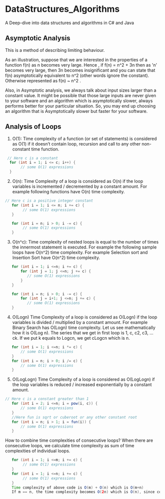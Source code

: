 # DataStructures_Algorithms
A Deep-dive into data structures and algorithms in C# and Java


## Asymptotic Analysis
This is a method of describing limiting behaviour. 

As an illustration, suppose that we are interested in the  properties of a function f(n) as n becomes very large. Hence , if f(n) = n^2 + 3n then as 'n' becomes very large, then 3n becomes insignificant and you can state that f(n) asymptotically equivalent to n^2 (other words ignore the constant). Otherwise represented as f(n) ~ n^2 .

Also, in Asymptotic analysis, we always talk about input sizes larger than a constant value. It might be possible that those large inputs are never given to your software and an algorithm which is asymptotically slower, always performs better for your particular situation. So, you may end up choosing an algorithm that is Asymptotically slower but faster for your software.

## Analysis of Loops 
1) O(1): Time complexity of a function (or set of statements) is considered as O(1) if it doesn’t contain loop, recursion and call to any other non-constant time function.

 ```java
  // Here c is a constant   
   for (int i = 1; i <= c; i++) {  
        // some O(1) expressions
   }
```
2) O(n): Time Complexity of a loop is considered as O(n) if the loop variables is incremented / decremented by a constant amount. For example following functions have O(n) time complexity.

```java 
// Here c is a positive integer constant   
   for (int i = 1; i <= n; i += c) {  
        // some O(1) expressions
   }

   for (int i = n; i > 0; i -= c) {
        // some O(1) expressions
   }
```

3. O(n^c): Time complexity of nested loops is equal to the number of times the innermost statement is executed. For example the following sample loops have O(n^2) time complexity.
For example Selection sort and Insertion Sort have O(n^2) time complexity.

```java 
   for (int i = 1; i <=n; i += c) {
       for (int j = 1; j <=n; j += c) {
          // some O(1) expressions
       }
   }

   for (int i = n; i > 0; i -= c) {
       for (int j = i+1; j <=n; j += c) {
          // some O(1) expressions
   }
```
4) O(Logn) Time Complexity of a loop is considered as O(Logn) if the loop variables is divided / multiplied by a constant amount.
For example Binary Search has O(Logn) time complexity. Let us see mathematically how it is O(Log n). The series that we get in first loop is 1, c, c2, c3, … ck. If we put k equals to Logcn, we get cLogcn which is n.

```java
   for (int i = 1; i <=n; i *= c) {
       // some O(1) expressions
   }
   for (int i = n; i > 0; i /= c) {
       // some O(1) expressions
   }
```

5. O(LogLogn) Time Complexity of a loop is considered as O(LogLogn) if the loop variables is reduced / increased exponentially by a constant amount.

```java
// Here c is a constant greater than 1   
   for (int i = 2; i <=n; i = pow(i, c)) { 
       // some O(1) expressions
   }
   //Here fun is sqrt or cuberoot or any other constant root
   for (int i = n; i > 1; i = fun(i)) { 
       // some O(1) expressions
   }
```

How to combine time complexities of consecutive loops?
When there are consecutive loops, we calculate time complexity as sum of time complexities of individual loops.

```java
   for (int i = 1; i <=m; i += c) {  
        // some O(1) expressions
   }
   for (int i = 1; i <=n; i += c) {
        // some O(1) expressions
   }
   Time complexity of above code is O(m) + O(n) which is O(m+n)
   If m == n, the time complexity becomes O(2n) which is O(n), since constants are ignored.    
```


